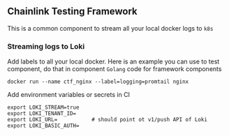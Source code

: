 ## Chainlink Testing Framework

This is a common component to stream all your local docker logs to `k8s`

### Streaming logs to Loki
Add labels to all your local docker. Here is an example you can use to test component, do that in component `Golang` code for framework components
```
docker run --name ctf_nginx --label=logging=promtail nginx
```

Add environment variables or secrets in CI
```
export LOKI_STREAM=true
export LOKI_TENANT_ID=
export LOKI_URL=           # should point ot v1/push API of Loki
export LOKI_BASIC_AUTH=
```